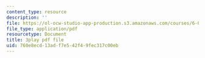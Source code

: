 ```yaml
---
content_type: resource
description: ''
file: https://ol-ocw-studio-app-production.s3.amazonaws.com/courses/6-041-probabilistic-systems-analysis-and-applied-probability-fall-2010/760e8ecd13adf7e542f49fec317c00eb_gMTiAeE0NCw.pdf
file_type: application/pdf
resourcetype: Document
title: 3play pdf file
uid: 760e8ecd-13ad-f7e5-42f4-9fec317c00eb
---
```


